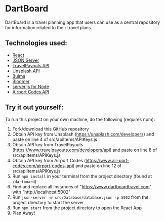 # DartBoard

DartBoard is a travel planning app that users can use as a central repository for information related to their travel plans.

## Technologies used:

- [React](https://reactjs.org/docs/getting-started.html)
- [JSON Server](https://github.com/typicode/json-server)
- [TravelPayouts API](https://www.travelpayouts.com/developers/api)
- [Unsplash API](https://unsplash.com/developers)
- [Bulma](https://bulma.io/)
- [Bloomer](https://bloomer.js.org/#/)
- [server.js for Node](https://serverjs.io/)
- [Airport Codes API](https://www.air-port-codes.com/airport-codes-api)

## Try it out yourself:

To run this project on your own machine, do the following (requires npm):

1.  Fork/download this GitHub repository
1.  Obtain API key from Unsplash (https://unsplash.com/developers) and paste on line 4 of src/apiItems/APIKeys.js
1.  Obtain API key from TravelPayouts (https://www.travelpayouts.com/developers/api) and paste on line 8 of src/apiItems/APIKeys.js
1.  Obtain API key from Airport Codes (https://www.air-port-codes.com/airport-codes-api) and paste on line 12 of src/apiItems/APIKeys.js
1.  Run `npm install` in your terminal from the project directory (found at `/dartboard`)
1.  Find and replace all instances of "https://www.dartboardtravel.com" with "http://localhotst:5002"
1.  Run `json-server -w src/Database/database.json -p 5002` from the project directory to start the server
1.  Run `npm start` from the project directory to open the React App
1.  Plan Away!
